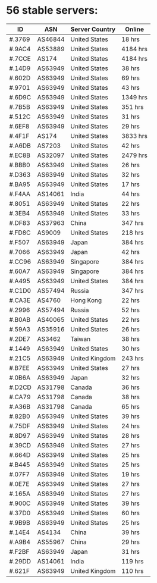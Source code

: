 # 56 stable servers:

| ID | ASN | Server Country | Online |
| ------ | ------ | ------ | ------ |
| #.3769 | AS46844 | United States | 18 hrs |
| #.9AC4 | AS53889 | United States | 4184 hrs |
| #.7CCE | AS174 | United States | 4184 hrs |
| #.14D9 | AS63949 | United States | 38 hrs |
| #.602D | AS63949 | United States | 69 hrs |
| #.9701 | AS63949 | United States | 43 hrs |
| #.6D9C | AS63949 | United States | 1349 hrs |
| #.7B5B | AS63949 | United States | 351 hrs |
| #.512C | AS63949 | United States | 31 hrs |
| #.6EF8 | AS63949 | United States | 29 hrs |
| #.4F1F | AS174 | United States | 3833 hrs |
| #.A6DB | AS7203 | United States | 42 hrs |
| #.EC8B | AS32097 | United States | 2479 hrs |
| #.BBB0 | AS63949 | United States | 26 hrs |
| #.D363 | AS63949 | United States | 32 hrs |
| #.BA95 | AS63949 | United States | 17 hrs |
| #.F4AA | AS14061 | India | 44 hrs |
| #.8051 | AS63949 | United States | 22 hrs |
| #.3EB4 | AS63949 | United States | 33 hrs |
| #.DF83 | AS37963 | China | 347 hrs |
| #.FD8C | AS9009 | United States | 218 hrs |
| #.F507 | AS63949 | Japan | 384 hrs |
| #.7066 | AS63949 | Japan | 42 hrs |
| #.CC96 | AS63949 | Singapore | 384 hrs |
| #.60A7 | AS63949 | Singapore | 384 hrs |
| #.A495 | AS63949 | United States | 384 hrs |
| #.C1D0 | AS57494 | Russia | 347 hrs |
| #.CA3E | AS4760 | Hong Kong | 22 hrs |
| #.2996 | AS57494 | Russia | 52 hrs |
| #.B0AB | AS40065 | United States | 22 hrs |
| #.59A3 | AS35916 | United States | 26 hrs |
| #.2DE7 | AS3462 | Taiwan | 38 hrs |
| #.1449 | AS63949 | United States | 30 hrs |
| #.21C5 | AS63949 | United Kingdom | 243 hrs |
| #.B7EE | AS63949 | United States | 27 hrs |
| #.0B6A | AS63949 | Japan | 32 hrs |
| #.D2CD | AS31798 | Canada | 36 hrs |
| #.CA79 | AS31798 | Canada | 38 hrs |
| #.A36B | AS31798 | Canada | 65 hrs |
| #.82B0 | AS63949 | United States | 39 hrs |
| #.75DF | AS63949 | United States | 24 hrs |
| #.8D97 | AS63949 | United States | 28 hrs |
| #.39CD | AS63949 | United States | 27 hrs |
| #.664D | AS63949 | United States | 25 hrs |
| #.B445 | AS63949 | United States | 25 hrs |
| #.07F7 | AS63949 | United States | 19 hrs |
| #.0E7E | AS63949 | United States | 27 hrs |
| #.165A | AS63949 | United States | 27 hrs |
| #.900C | AS63949 | United States | 39 hrs |
| #.37D0 | AS63949 | United States | 60 hrs |
| #.9B9B | AS63949 | United States | 25 hrs |
| #.14E4 | AS4134 | China | 39 hrs |
| #.A9B4 | AS55967 | China | 29 hrs |
| #.F2BF | AS63949 | Japan | 31 hrs |
| #.29DD | AS14061 | India | 119 hrs |
| #.621F | AS63949 | United Kingdom | 110 hrs |

